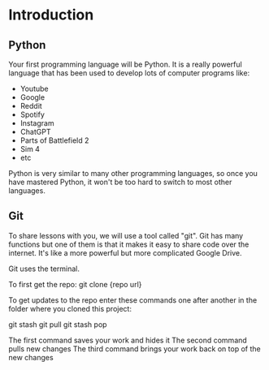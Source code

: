 # Introduction

## Python
Your first programming language will be Python. It is a really powerful language that has been used to develop lots of computer programs like:
- Youtube
- Google
- Reddit
- Spotify
- Instagram
- ChatGPT
- Parts of Battlefield 2
- Sim 4
- etc

Python is very similar to many other programming languages, so once you have mastered Python, it won't be too hard to switch to most other languages.


## Git
To share lessons with you, we will use a tool called "git".
Git has many functions but one of them is that it makes it easy to share code over the internet. It's like a more powerful but more complicated Google Drive.


Git uses the terminal. 


To first get the repo:
git clone {repo url}


To get updates to the repo enter these commands one after another in the folder where you cloned this project:

git stash
git pull
git stash pop


The first command saves your work and hides it
The second command pulls new changes
The third command brings your work back on top of the new changes














